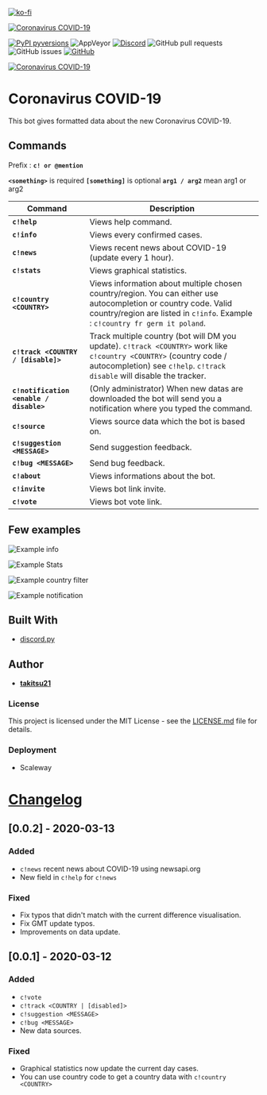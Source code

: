 [![ko-fi](https://www.ko-fi.com/img/githubbutton_sm.svg)](https://ko-fi.com/U7U1RSV5)

<a href="https://top.gg/bot/682946560417333283" >
  <img src="https://top.gg/api/widget/status/682946560417333283.svg" alt="Coronavirus COVID-19" />
</a>

[![PyPI pyversions](https://img.shields.io/badge/python-3.8-blue)](https://www.python.org/)  ![AppVeyor](https://img.shields.io/appveyor/ci/takitsu21/WarframeTrader) [![Discord](https://img.shields.io/discord/556268083681951759?color=blue&label=discord)](http://discord.gg/wTxbQYb) ![GitHub pull requests](https://img.shields.io/github/issues-pr/takitsu21/covid-19-tracker) ![GitHub issues](https://img.shields.io/github/issues/takitsu21/covid-19-tracker) [![GitHub](https://img.shields.io/github/license/takitsu21/covid-19-tracker)](LICENCE)
<p align="left"><a href="https://discordbots.org/bot/682946560417333283" >
  <img src="https://top.gg/api/widget/682946560417333283.svg?usernamecolor=FFFFFF&topcolor=000000" alt="Coronavirus COVID-19" />
</a></p>

# Coronavirus COVID-19

This bot gives formatted data about the new Coronavirus COVID-19.

## Commands

Prefix : **`c! or @mention`**

**`<something>`** is required
**`[something]`** is optional
**`arg1 / arg2`** mean arg1 or arg2

| Command | Description |
| ------- | ----------- |
| **`c!help`** | Views help command. |
| **`c!info`** | Views every confirmed cases. |
| **`c!news`** | Views recent news about COVID-19 (update every 1 hour). |
| **`c!stats`** | Views graphical statistics. |
| **`c!country <COUNTRY>`** | Views information about multiple chosen country/region. You can either use autocompletion or country code. Valid country/region are listed in `c!info`. Example : `c!country fr germ it poland`. |
| **`c!track <COUNTRY / [disable]>`** | Track multiple country (bot will DM you update). `c!track <COUNTRY>` work like `c!country <COUNTRY>` (country code / autocompletion) see `c!help`. `c!track disable` will disable the tracker. |
| **`c!notification <enable / disable>`** | (Only administrator) When new datas are downloaded the bot will send you a notification where you typed the command. |
| **`c!source`** | Views source data which the bot is based on. |
| **`c!suggestion <MESSAGE>`** | Send suggestion feedback. |
| **`c!bug <MESSAGE>`** | Send bug feedback. |
| **`c!about`** | Views informations about the bot. |
| **`c!invite`** | Views bot link invite. |
| **`c!vote`** | Views bot vote link. |

## Few examples

![Example info](https://i.imgur.com/jbhAfLp.png)

![Example Stats](https://i.imgur.com/9ik4lg4.png)

![Example country filter](https://i.imgur.com/wt6QNYt.png)

![Example notification](https://i.imgur.com/mTvOfyz.png)

## Built With

* [discord.py]

## Author

* [**takitsu21**]

### License

This project is licensed under the MIT License - see the [LICENSE.md] file for details.

### Deployment

* Scaleway

# [Changelog]

## [0.0.2] - 2020-03-13

### Added

- `c!news` recent news about COVID-19 using newsapi.org
- New field in `c!help` for `c!news`

### Fixed

- Fix typos that didn't match with the current difference visualisation.
- Fix GMT update typos.
- Improvements on data update.

## [0.0.1] - 2020-03-12

### Added

- `c!vote`
- `c!track <COUNTRY | [disabled]>`
- `c!suggestion <MESSAGE>`
- `c!bug <MESSAGE>`
- New data sources.

### Fixed

- Graphical statistics now update the current day cases.
- You can use country code to get a country data with `c!country <COUNTRY>`

[Changelog]: CHANGELOG
[discord.py]: https://discordpy.readthedocs.io/en/latest/
[**takitsu21**]: https://github.com/takitsu21/
[LICENSE.md]: LICENCE